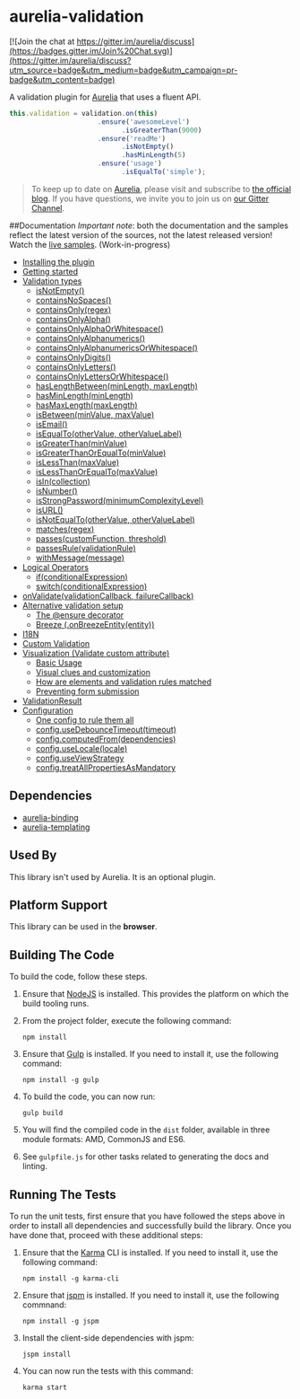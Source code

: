 # aurelia-validation

[![Join the chat at https://gitter.im/aurelia/discuss](https://badges.gitter.im/Join%20Chat.svg)](https://gitter.im/aurelia/discuss?utm_source=badge&utm_medium=badge&utm_campaign=pr-badge&utm_content=badge)

A validation plugin for [Aurelia](http://aurelia.io) that uses a fluent API.

``` javascript
this.validation = validation.on(this)
                      .ensure('awesomeLevel')
                            .isGreaterThan(9000)
                      .ensure('readMe')
                            .isNotEmpty()
                            .hasMinLength(5)
                      .ensure('usage')
                            .isEqualTo('simple');
```

> To keep up to date on [Aurelia](http://www.aurelia.io/), please visit and subscribe to [the official blog](http://blog.durandal.io/). If you have questions, we invite you to join us on [our Gitter Channel](https://gitter.im/aurelia/discuss).

##Documentation
*Important note*: both the documentation and the samples reflect the latest version of the sources, not the latest released version!
Watch the [live samples](http://aurelia.io/validation/). (Work-in-progress)

- [Installing the plugin](https://github.com/aurelia/validation/blob/master/doc/Intro.md#installation)
- [Getting started](https://github.com/aurelia/validation/blob/master/doc/Intro.md#getting-started)
- [Validation types](https://github.com/aurelia/validation/blob/master/doc/Intro.md#validation-types)
  - [isNotEmpty()](https://github.com/aurelia/validation/blob/master/doc/Intro.md#notempty)
  - [containsNoSpaces()](https://github.com/aurelia/validation/blob/master/doc/Intro.md#containsnospaces)
  - [containsOnly(regex)](https://github.com/aurelia/validation/blob/master/doc/Intro.md#containsonlyregex)
  - [containsOnlyAlpha()](https://github.com/aurelia/validation/blob/master/doc/Intro.md#containsonlyalpha)
  - [containsOnlyAlphaOrWhitespace()](https://github.com/aurelia/validation/blob/master/doc/Intro.md#containsonlyalphaorwhitespace)
  - [containsOnlyAlphanumerics()](https://github.com/aurelia/validation/blob/master/doc/Intro.md#containsonlyalphanumerics)
  - [containsOnlyAlphanumericsOrWhitespace()](https://github.com/aurelia/validation/blob/master/doc/Intro.md#containsonlyalphanumericsorwhitespace)
  - [containsOnlyDigits()](https://github.com/aurelia/validation/blob/master/doc/Intro.md#containsonlydigits)
  - [containsOnlyLetters()](https://github.com/aurelia/validation/blob/master/doc/Intro.md#containsonlyletters)
  - [containsOnlyLettersOrWhitespace()](https://github.com/aurelia/validation/blob/master/doc/Intro.md#containsonlylettersorwhitespace)
  - [hasLengthBetween(minLength, maxLength)](https://github.com/aurelia/validation/blob/master/doc/Intro.md#haslengthbetweenminimumvalue-maximumvalue)
  - [hasMinLength(minLength)](https://github.com/aurelia/validation/blob/master/doc/Intro.md#hasminlengthminimumlength)
  - [hasMaxLength(maxLength)](https://github.com/aurelia/validation/blob/master/doc/Intro.md#hasmaxlengthmaximumlength)
  - [isBetween(minValue, maxValue)](https://github.com/aurelia/validation/blob/master/doc/Intro.md#isbetweenminvalue-maxvalue)
  - [isEmail()](https://github.com/aurelia/validation/blob/master/doc/Intro.md#isemail)
  - [isEqualTo(otherValue, otherValueLabel)](https://github.com/aurelia/validation/blob/master/doc/Intro.md#isequaltoothervalue-othervaluelabel)
  - [isGreaterThan(minValue)](https://github.com/aurelia/validation/blob/master/doc/Intro.md#isgreaterthanminvalue)
  - [isGreaterThanOrEqualTo(minValue)](https://github.com/aurelia/validation/blob/master/doc/Intro.md#isgreaterthanorequaltominvalue)
  - [isLessThan(maxValue)](https://github.com/aurelia/validation/blob/master/doc/Intro.md#islessthanmaxvalue)
  - [isLessThanOrEqualTo(maxValue)](https://github.com/aurelia/validation/blob/master/doc/Intro.md#islessthanorequaltomaxvalue)
  - [isIn(collection)](https://github.com/aurelia/validation/blob/master/doc/Intro.md#isincollection)
  - [isNumber()](https://github.com/aurelia/validation/blob/master/doc/Intro.md#isnumber)
  - [isStrongPassword(minimumComplexityLevel)](https://github.com/aurelia/validation/blob/master/doc/Intro.md#isstrongpasswordminimumcomplexitylevel)
  - [isURL()](https://github.com/aurelia/validation/blob/master/doc/Intro.md#isurl)
  - [isNotEqualTo(otherValue, otherValueLabel)](https://github.com/aurelia/validation/blob/master/doc/Intro.md#isnotequaltoothervalue-othervaluelabel)
  - [matches(regex)](https://github.com/aurelia/validation/blob/master/doc/Intro.md#matchesregex)
  - [passes(customFunction, threshold)](https://github.com/aurelia/validation/blob/master/doc/Intro.md#passescustomfunction-threshold)
  - [passesRule(validationRule)](https://github.com/aurelia/validation/blob/master/doc/Intro.md#passesrulevalidationrule)
  - [withMessage(message)](https://github.com/aurelia/validation/blob/master/doc/Intro.md#withmessagemessage)
- [Logical Operators](https://github.com/aurelia/validation/blob/master/doc/Intro.md#logical-operators)
  - [if(conditionalExpression)](https://github.com/aurelia/validation/blob/master/doc/Intro.md#ifconditionalexpression)
  - [switch(conditionalExpression)](https://github.com/aurelia/validation/blob/master/doc/Intro.md#switchconditionalexpression)
- [onValidate(validationCallback, failureCallback)](https://github.com/aurelia/validation/blob/master/doc/Intro.md#onvalidatevalidationcallback-failurecallback)
- [Alternative validation setup](https://github.com/aurelia/validation/blob/master/doc/Intro.md#alternative-validation-setup)
  - [The @ensure decorator](https://github.com/aurelia/validation/blob/master/doc/Intro.md#the-ensure-decorator)
  - [Breeze (.onBreezeEntity(entity))](https://github.com/aurelia/validation/blob/master/doc/Intro.md#breeze-onbreezeentityentity)
- [I18N](https://github.com/aurelia/validation/blob/master/doc/Intro.md#i18n)
- [Custom Validation](https://github.com/aurelia/validation/blob/master/doc/Intro.md#custom-validation)
- [Visualization (Validate custom attribute) ](https://github.com/aurelia/validation/blob/master/doc/Intro.md#visualization-validatecustomattribute)
  - [Basic Usage](https://github.com/aurelia/validation/blob/master/doc/Intro.md#basic-usage-2)
  - [Visual clues and customization](https://github.com/aurelia/validation/blob/master/doc/Intro.md#visual-clues-and-customization)
  - [How are elements and validation rules matched](https://github.com/aurelia/validation/blob/master/doc/Intro.md#how-are-elements-and-validation-rules-matched)
  - [Preventing form submission](https://github.com/aurelia/validation/blob/master/doc/Intro.md#preventing-form-submission)
- [ValidationResult](https://github.com/aurelia/validation/blob/master/doc/Intro.md#validationresult)
- [Configuration](https://github.com/aurelia/validation/blob/master/doc/Intro.md#configuration)
  - [One config to rule them all](https://github.com/aurelia/validation/blob/master/doc/Intro.md#one-config-to-rule-them-all)
  - [config.useDebounceTimeout(timeout)](https://github.com/aurelia/validation/blob/master/doc/Intro.md#configusedebouncetimeoutdebouncetimeout)
  - [config.computedFrom(dependencies)](https://github.com/aurelia/validation/blob/master/doc/Intro.md#configcomputedfromarrayofbindingpaths)
  - [config.useLocale(locale)](https://github.com/aurelia/validation/blob/master/doc/Intro.md#configuselocalelocaleidentifier)
  - [config.useViewStrategy](https://github.com/aurelia/validation/blob/master/doc/Intro.md#configuseviewstrategyviewstrategyinstance)
  - [config.treatAllPropertiesAsMandatory](https://github.com/aurelia/validation/blob/master/doc/Intro.md#configtreatallpropertiesasmandatory)

## Dependencies


* [aurelia-binding](https://github.com/aurelia/binding)
* [aurelia-templating](https://github.com/aurelia/templating)

## Used By

This library isn't used by Aurelia. It is an optional plugin.

## Platform Support

This library can be used in the **browser**.

## Building The Code

To build the code, follow these steps.

1. Ensure that [NodeJS](http://nodejs.org/) is installed. This provides the platform on which the build tooling runs.
2. From the project folder, execute the following command:

	```shell
	npm install
	```
3. Ensure that [Gulp](http://gulpjs.com/) is installed. If you need to install it, use the following command:

	```shell
	npm install -g gulp
	```
4. To build the code, you can now run:

	```shell
	gulp build
	```
5. You will find the compiled code in the `dist` folder, available in three module formats: AMD, CommonJS and ES6.

6. See `gulpfile.js` for other tasks related to generating the docs and linting.

## Running The Tests

To run the unit tests, first ensure that you have followed the steps above in order to install all dependencies and successfully build the library. Once you have done that, proceed with these additional steps:

1. Ensure that the [Karma](http://karma-runner.github.io/) CLI is installed. If you need to install it, use the following command:

	```shell
	npm install -g karma-cli
	```
2. Ensure that [jspm](http://jspm.io/) is installed. If you need to install it, use the following commnand:

	```shell
	npm install -g jspm
	```
3. Install the client-side dependencies with jspm:

	```shell
	jspm install
	```

4. You can now run the tests with this command:

	```shell
	karma start
	```
